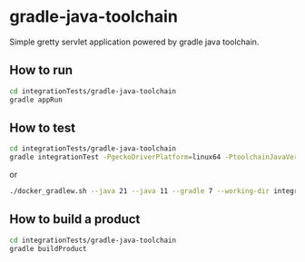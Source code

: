# gradle-java-toolchain

Simple gretty servlet application powered by gradle java toolchain.

## How to run

```bash
cd integrationTests/gradle-java-toolchain
gradle appRun
```


## How to test

```bash
cd integrationTests/gradle-java-toolchain
gradle integrationTest -PgeckoDriverPlatform=linux64 -PtoolchainJavaVersion=21
```
or
```bash
./docker_gradlew.sh --java 21 --java 11 --gradle 7 --working-dir integrationTests/gradle-java-toolchain -PtoolchainJavaVersion=21 -Pspock_version=2.3-groovy-3.0 -PgebVersion=5.1 integrationTest
```
## How to build a product


```bash
cd integrationTests/gradle-java-toolchain
gradle buildProduct
```

